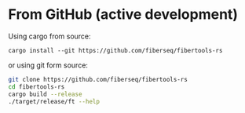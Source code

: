 # From GitHub (active development)
Using cargo from source:
```
cargo install --git https://github.com/fiberseq/fibertools-rs
```
or using git form source:
```bash
git clone https://github.com/fiberseq/fibertools-rs
cd fibertools-rs
cargo build --release
./target/release/ft --help
```
